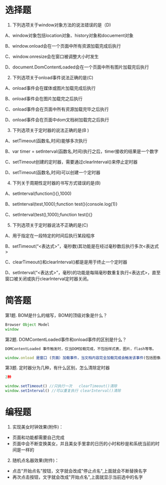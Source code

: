 # 选择题

1. 下列选项关于window对象方法的说法错误的是（D)

  A、window对象包括location对象、history对象和docuement对象

  B、window.onload会在一个页面中所有资源加载完成后执行

  C、window.onresize会在窗口被调整大小时发生

  D、document.DomContentLoaded会在一个页面中所有图片加载完后执行

2. 下列选项关于onload事件说法正确的是(C)

  A、onload事件会在媒体或图片加载完成后执行

  B、onload事件会在图片加载完之后执行

  C、onload事件会在页面中所有资源加载完毕之后执行

  D、onload事件会在页面中dom文档树加载完之后执行

3. 下列选项关于定时器的说法正确的是(B )

  A、setTimeout(函数名,时间)能够多次执行

  B、var timer = setInterval(函数名,时间)执行之后，timer接收的结果是一个数字

  C、setTimeout创建的定时器，需要通过clearInterval()来停止定时器

  D、setTimeout(函数名,时间)可以创建一个定时器

4. 下列关于周期性定时器的书写方式错误的是(B)

  A、setInterval(function(){},1000)

  B、setInterval(test,1000);function test(){console.log(1)}

  C、setInterval(test(),1000);function test(){}

5. 下列选项关于定时器说法不正确的是(C)

  A、用于指定在一段特定的时间后执行某段程序 

  B、setTimeout(“<表达式>”，毫秒数)其功能是在经过毫秒数后执行多次<表达式>

  C、clearTimeout()和clearInterval()都是是用于终止一个定时器 

  D、setInterval(“<表达式>”，毫秒)的功能是每隔毫秒数重复执行<表达式>，直至窗口被关闭或执行clearInterval定时器关闭。

# 简答题

第1题. BOM是什么的缩写，BOM的顶级对象是什么？
```js
Browser Object Model
window
```
第2题. DOMContentLoaded事件和onload事件的区别是什么？
```js
DOMContentLoaded 事件触发时，仅当DOM加载完成，不包括样式表，图片，flash等等。

window.onload 是窗口 (页面）加载事件，当文档内容完全加载完成会触发该事件(包括图像、脚本文件、CSS 文件等), 就调用的处理函数。
```
第3题. 定时器分为几种，有什么区别，怎么清除定时器

```js
2种

window.setTimeout() //只执行一次   clearTimeout()清除
window.setInterval() //可以重复执行 clearInterval()清除
```


# 编程题

1. 实现美女时钟效果(附件)：
 - 页面和功能都需要自己完成
 - 页面中会不断变换美女，并且美女手里拿的日历的小时和秒是和系统当前的时间是一样的

2. 随机点名器效果(附件)：
- 点击"开始点名"按钮，文字就会改成"停止点名",上面就会不断替换名字
- 再次点击按钮，文字就会改成"开始点名",上面就显示当前选中的名字